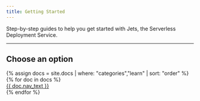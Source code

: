 ```yaml
---
title: Getting Started
---
```


Step-by-step guides to help you get started with Jets, the Serverless Deployment Service.

___

## Choose an option

<div class="getting-started-options">
  <div class="row">
{% assign docs = site.docs | where: "categories","learn" | sort: "order"  %}
{% for doc in docs %}
    <div class="col"><a href="{{ doc.url }}">{{ doc.nav_text }} </a></div>
{% endfor %}
  </div>
</div>
